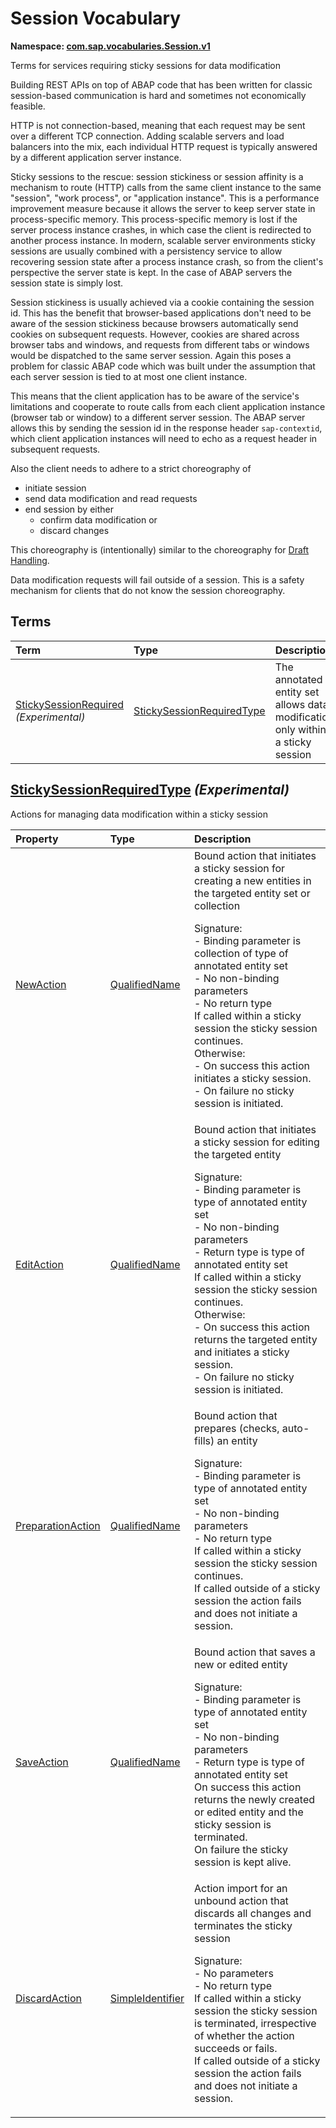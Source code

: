 # Session Vocabulary
**Namespace: [com.sap.vocabularies.Session.v1](Session.xml)**

Terms for services requiring sticky sessions for data modification


Building REST APIs on top of ABAP code that has been written for classic session-based communication is hard and sometimes not economically feasible.

HTTP is not connection-based, meaning that each request may be sent over a different TCP connection. 
Adding scalable servers and load balancers into the mix, each individual HTTP request is typically answered by a different application server instance.

Sticky sessions to the rescue: session stickiness or session affinity is a mechanism to route (HTTP) calls from the same client instance to the same "session", 
"work process", or "application instance".  This is a performance improvement measure because it allows the server to keep server state in process-specific memory.
This process-specific memory is lost if the server process instance crashes, in which case the client is redirected to another process instance.
In modern, scalable server environments sticky sessions are usually combined with a persistency service to allow recovering session state after 
a process instance crash, so from the client's perspective the server state is kept. In the case of ABAP servers the session state is simply lost.

Session stickiness is usually achieved via a cookie containing the session id. This has the benefit that browser-based applications don't need to be aware 
of the session stickiness because browsers automatically send cookies on subsequent requests. 
However, cookies are shared across browser tabs and windows, and requests from different tabs or windows would be dispatched to the same server session.
Again this poses a problem for classic ABAP code which was built under the assumption that each server session is tied to at most one client instance.

This means that the client application has to be aware of the service's limitations and cooperate to route calls from each client application instance (browser tab or window) 
to a different server session. The ABAP server allows this by sending the session id in the response header `sap-contextid`, 
which client application instances will need to echo as a request header in subsequent requests.

Also the client needs to adhere to a strict choreography of 
- initiate session
- send data modification and read requests
- end session by either
  - confirm data modification or
  - discard changes

This choreography is (intentionally) similar to the choreography for [Draft Handling](https://experience.sap.com/fiori-design-web/draft-handling/).

Data modification requests will fail outside of a session. This is a safety mechanism for clients that do not know the session choreography.
        


## Terms

Term|Type|Description
:---|:---|:----------
[StickySessionRequired](Session.xml#L69) *(Experimental)*|[StickySessionRequiredType](#StickySessionRequiredType)|<a name="StickySessionRequired"></a>The annotated entity set allows data modification only within a sticky session

## <a name="StickySessionRequiredType"></a>[StickySessionRequiredType](Session.xml#L93) *(Experimental)*
Actions for managing data modification within a sticky session

Property|Type|Description
:-------|:---|:----------
[NewAction](Session.xml#L96)|[QualifiedName](Common.md#QualifiedName)|Bound action that initiates a sticky session for creating a new entities in the targeted entity set or collection<p>Signature:<br/>- Binding parameter is collection of type of annotated entity set<br/>- No non-binding parameters<br/>- No return type <br/>If called within a sticky session the sticky session continues. <br/>Otherwise:<br/>- On success this action initiates a sticky session.<br/>- On failure no sticky session is initiated.</p>
[EditAction](Session.xml#L117)|[QualifiedName](Common.md#QualifiedName)|Bound action that initiates a sticky session for editing the targeted entity<p>Signature:<br/>- Binding parameter is type of annotated entity set<br/>- No non-binding parameters<br/>- Return type is type of annotated entity set <br/>If called within a sticky session the sticky session continues. <br/>Otherwise:<br/>- On success this action returns the targeted entity and initiates a sticky session.<br/>- On failure no sticky session is initiated.</p>
[PreparationAction](Session.xml#L138)|[QualifiedName](Common.md#QualifiedName)|Bound action that prepares (checks, auto-fills) an entity<p>Signature:<br/>- Binding parameter is type of annotated entity set<br/>- No non-binding parameters<br/>- No return type <br/>If called within a sticky session the sticky session continues. <br/>If called outside of a sticky session the action fails and does not initiate a session.</p>
[SaveAction](Session.xml#L154)|[QualifiedName](Common.md#QualifiedName)|Bound action that saves a new or edited entity<p>Signature:<br/>- Binding parameter is type of annotated entity set<br/>- No non-binding parameters<br/>- Return type is type of annotated entity set <br/>On success this action returns the newly created or edited entity and the sticky session is terminated. <br/>On failure the sticky session is kept alive.</p>
[DiscardAction](Session.xml#L170)|[SimpleIdentifier](Common.md#SimpleIdentifier)|Action import for an unbound action that discards all changes and terminates the sticky session<p>Signature:<br/>- No parameters<br/>- No return type <br/>If called within a sticky session the sticky session is terminated, irrespective of whether the action succeeds or fails. <br/>If called outside of a sticky session the action fails and does not initiate a session.</p>
